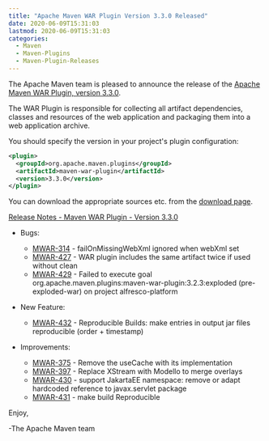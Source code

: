 ```yaml
---
title: "Apache Maven WAR Plugin Version 3.3.0 Released"
date: 2020-06-09T15:31:03
lastmod: 2020-06-09T15:31:03
categories:
  - Maven
  - Maven-Plugins
  - Maven-Plugin-Releases
---
```

The Apache Maven team is pleased to announce the release of the 
[Apache Maven WAR Plugin, version 3.3.0](https://maven.apache.org/plugins/maven-war-plugin/).

The WAR Plugin is responsible for collecting all artifact dependencies, classes
and resources of the web application and packaging them into a web application
archive.

You should specify the version in your project's plugin configuration:

```xml
<plugin>
  <groupId>org.apache.maven.plugins</groupId>
  <artifactId>maven-war-plugin</artifactId>
  <version>3.3.0</version>
</plugin>
```

You can download the appropriate sources etc. from the [download page][download].

<!-- more -->


[Release Notes - Maven WAR Plugin - Version 3.3.0](https://issues.apache.org/jira/secure/ReleaseNote.jspa?projectId=12318121&version=12345578)

* Bugs:

  * [MWAR-314](https://issues.apache.org/jira/browse/MWAR-314) - failOnMissingWebXml ignored when webXml set
  * [MWAR-427](https://issues.apache.org/jira/browse/MWAR-427) - WAR plugin includes the same artifact twice if used without clean
  * [MWAR-429](https://issues.apache.org/jira/browse/MWAR-429) - Failed to execute goal org.apache.maven.plugins:maven-war-plugin:3.2.3:exploded (pre-exploded-war) on project alfresco-platform

* New Feature:

  * [MWAR-432](https://issues.apache.org/jira/browse/MWAR-432) - Reproducible Builds: make entries in output jar files reproducible (order + timestamp)

* Improvements:

  * [MWAR-375](https://issues.apache.org/jira/browse/MWAR-375) - Remove the useCache with its implementation
  * [MWAR-397](https://issues.apache.org/jira/browse/MWAR-397) - Replace XStream with Modello to merge overlays
  * [MWAR-430](https://issues.apache.org/jira/browse/MWAR-430) - support JakartaEE namespace: remove or adapt hardcoded reference to javax.servlet package
  * [MWAR-431](https://issues.apache.org/jira/browse/MWAR-431) - make build Reproducible

Enjoy,

-The Apache Maven team

[download]: https://maven.apache.org/plugins/maven-war-plugin/download.cgi
